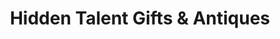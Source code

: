 ---
title: "Hidden Talent Gifts & Antiques"
url: /mcgregor/hidden-talent-gifts-und-antiques/
shop: Antiquitäten
---